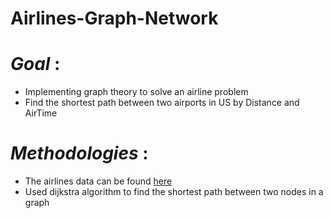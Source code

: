 # Airlines-Graph-Network

# *Goal* :

* Implementing graph theory to solve an airline problem
* Find the shortest path between two airports in US by Distance and AirTime

# *Methodologies* :

*  The airlines data can be found [here](https://drive.google.com/file/d/1S5c2z89SdzxSVeflWuwVT9EWHXB7Iv8Y/view) 
*  Used dijkstra algorithm to find the shortest path between two nodes in a graph
